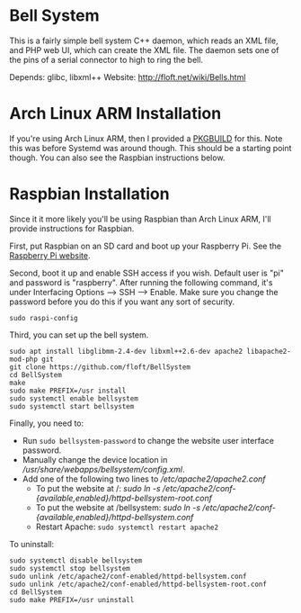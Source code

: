 Bell System
===========

This is a fairly simple bell system C++ daemon, which reads an XML file,
and PHP web UI, which can create the XML file. The daemon sets one of the
pins of a serial connector to high to ring the bell.

Depends: glibc, libxml++
Website: http://floft.net/wiki/Bells.html

# Arch Linux ARM Installation
If you're using Arch Linux ARM, then I provided a
[PKGBUILD](https://github.com/floft/PKGBUILDs/tree/master/bellsystem-git) for
this. Note this was before Systemd was around though. This should be a starting
point though. You can also see the Raspbian instructions below.

# Raspbian Installation
Since it it more likely you'll be using Raspbian than Arch Linux ARM, I'll
provide instructions for Raspbian.

First, put Raspbian on an SD card and boot up your Raspberry Pi. See the
[Raspberry Pi website](https://www.raspberrypi.org/downloads/raspbian/).

Second, boot it up and enable SSH access if you wish. Default user is "pi" and
password is "raspberry". After running the following command, it's under
Interfacing Options --> SSH --> Enable. Make sure you change the password
before you do this if you want any sort of security.

    sudo raspi-config

Third, you can set up the bell system.

    sudo apt install libglibmm-2.4-dev libxml++2.6-dev apache2 libapache2-mod-php git
    git clone https://github.com/floft/BellSystem
    cd BellSystem
    make
    sudo make PREFIX=/usr install
    sudo systemctl enable bellsystem
    sudo systemctl start bellsystem

Finally, you need to:

 * Run `sudo bellsystem-password` to change the website user interface password.
 * Manually change the device location in */usr/share/webapps/bellsystem/config.xml*.
 * Add one of the following two lines to */etc/apache2/apache2.conf*
    - To put the website at /: *sudo ln -s /etc/apache2/conf-{available,enabled}/httpd-bellsystem-root.conf*
    - To put the website at /bellsystem: *sudo ln -s /etc/apache2/conf-{available,enabled}/httpd-bellsystem.conf*
    - Restart Apache: `sudo systemctl restart apache2`

To uninstall:

    sudo systemctl disable bellsystem
    sudo systemctl stop bellsystem
    sudo unlink /etc/apache2/conf-enabled/httpd-bellsystem.conf
    sudo unlink /etc/apache2/conf-enabled/httpd-bellsystem-root.conf
    cd BellSystem
    sudo make PREFIX=/usr uninstall
